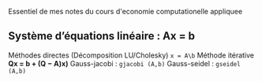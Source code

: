 Essentiel de mes notes du cours d'economie computationelle appliquee

## Système d’équations linéaire : Ax = b

Méthodes directes (Décomposition LU/Cholesky) `x = A\b`
Méthode itérative **Qx = b + (Q − A)x)**
  Gauss-jacobi : `gjacobi (A,b)`
  Gauss-seidel : `gseidel (A,b)`


